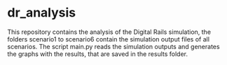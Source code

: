 # dr_analysis

This repository contains the analysis of the Digital Rails simulation, the folders scenario1 to scenario6 contain the simulation output files of all scenarios. The script main.py reads the simulation outputs and generates the graphs with the results, that are saved in the results folder.
